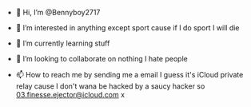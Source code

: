 - 👋 Hi, I’m @Bennyboy2717

- 👀 I’m interested in anything except sport cause if I do sport I will die

- 🌱 I’m currently learning stuff

- 💞️ I’m looking to collaborate on nothing I hate people

- 📫 How to reach me by sending me a email I guess it's iCloud private relay cause I don't wana be hacked by a saucy hacker so 03.finesse.ejector@icloud.com x

<!---
Bennyboy2717/Bennyboy2717 is a ✨ special ✨ repository because its `README.md` (this file) appears on your GitHub profile.
You can click the Preview link to take a look at your changes.
--->
